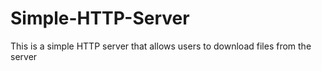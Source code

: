 # Simple-HTTP-Server
This is a simple HTTP server that allows users to download files from the server
